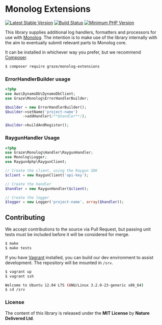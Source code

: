 # Monolog Extensions #

[![Latest Stable Version](http://img.shields.io/packagist/v/graze/monolog-extensions.svg?style=flat)][packagist]
[![Build Status](http://img.shields.io/travis/graze/monolog-extensions/master.svg?style=flat)][travis]
[![Minimum PHP Version](http://img.shields.io/badge/php-~5.5-8892BF.svg?style=flat)][php]

[travis]:    https://travis-ci.org/graze/monolog-extensions
[packagist]: https://packagist.org/packages/graze/monolog-extensions
[php]:       https://php.net/

This library supplies additional log handlers, formatters and processors for use with [Monolog][monolog].
The intention is to make use of the library internally with the aim to eventually submit relevant parts to Monolog
core.

It can be installed in whichever way you prefer, but we recommend [Composer][packagist].

```bash
$ composer require graze/monolog-extensions
```

### ErrorHandlerBuilder usage
```php
<?php
use Aws\DynamoDb\DynamoDbClient;
use Graze\Monolog\ErrorHandlerBuilder;

$builder = new ErrorHandlerBuilder();
$builder->setName('project-name')
        ->addHandler(/**$handler**/);

$builder->buildAndRegister();
```

### RaygunHandler Usage
```php
<?php
use Graze\Monolog\Handler\RaygunHandler;
use Monolog\Logger;
use Raygun4php\RaygunClient;

// Create the client, using the Raygun SDK
$client = new RaygunClient('api-key');

// Create the handler
$handler = new RaygunHandler($client);

// Create the logger
$logger = new Logger('project-name', array($handler));
```

## Contributing
We accept contributions to the source via Pull Request,
but passing unit tests must be included before it will be considered for merge.
```bash
$ make
$ make tests
```

If you have [Vagrant][vagrant] installed, you can build our dev environment to assist development.
The repository will be mounted in `/srv`.
```bash
$ vagrant up
$ vagrant ssh

Welcome to Ubuntu 12.04 LTS (GNU/Linux 3.2.0-23-generic x86_64)
$ cd /srv
```

### License
The content of this library is released under the **MIT License** by **Nature Delivered Ltd**.<br/>

<!-- Links -->
[travis]: https://travis-ci.org/graze/MonologExtensions
[travis-master]: https://travis-ci.org/graze/MonologExtensions.png?branch=master
[monolog]:   https://github.com/Seldaek/monolog
[packagist]: https://packagist.org/packages/graze/monolog-extensions
[vagrant]:   http://vagrantup.com
[license]:   /LICENSE
